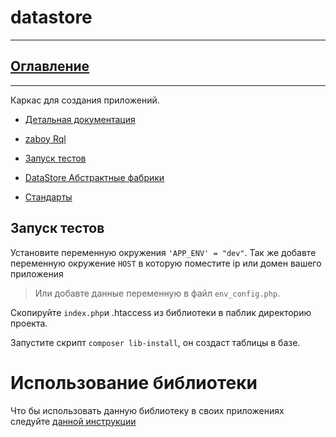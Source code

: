 # datastore

---
## [Оглавление](https://github.com/rollun-com/rollun-skeleton/blob/master/docs/Contents.md)

---

Каркас для создания приложений. 

* [Детальная документация](doc/)

* [zaboy Rql](https://github.com/rollun-com/rollun-datastore/blob/master/doc/RQL_PARSER.md)

* [Запуск тестов](https://github.com/rollun-com/rollun-datastore/blob/master/doc/TESTS.md)

* [DataStore Абстрактные фабрики](https://github.com/rollun-com/rollun-datastore/blob/master/doc/DataStore%20Abstract%20Factory.md)

* [Стандарты](https://github.com/rollun-com/rollun-skeleton/blob/master/docs/Standarts.md)

## Запуск тестов

Установите переменную окружения `'APP_ENV' = "dev"`.
Так же добавте переменную окружение `HOST` в которую поместите ip или домен вашего приложения
> Или добавте данные переменную в файл `env_config.php`.

Скопируйте `index.php`и .htaccess из библиотеки в паблик директорию проекта.

Запустите скрипт `composer lib-install`, он создаст таблицы в базе.

# Использование библиотеки

Что бы использовать данную библиотеку в своих приложениях следуйте [данной инструкции](INSTALL.md)

